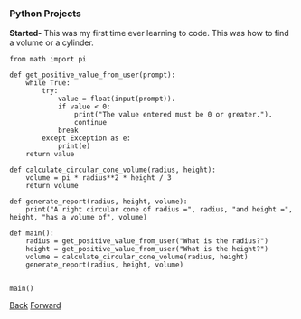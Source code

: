### Python Projects

**Started-** This was my first time ever learning to code. This was how to find a volume or a cylinder.
```
from math import pi  

def get_positive_value_from_user(prompt):  
    while True:  
        try:  
            value = float(input(prompt)). 
            if value < 0:  
                print("The value entered must be 0 or greater."). 
                continue  
            break  
        except Exception as e:  
            print(e)  
    return value  

def calculate_circular_cone_volume(radius, height):  
    volume = pi * radius**2 * height / 3  
    return volume  

def generate_report(radius, height, volume):  
    print("A right circular cone of radius =", radius, "and height =", height, "has a volume of", volume)  

def main():  
    radius = get_positive_value_from_user("What is the radius?")  
    height = get_positive_value_from_user("What is the height?")  
    volume = calculate_circular_cone_volume(radius, height)  
    generate_report(radius, height, volume)  


main()
```
[Back](README.md)      [Forward](FavoriteStuff.md)

